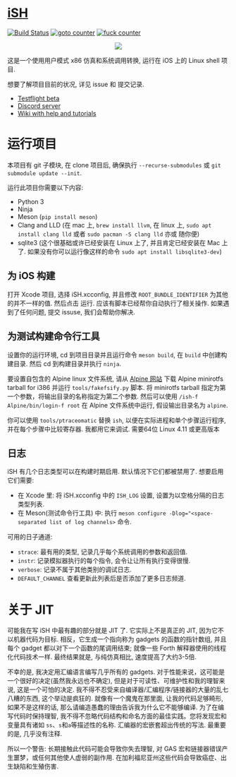 # [iSH](https://ish.app)

[![Build Status](https://travis-ci.org/tbodt/ish.svg?branch=master)](https://travis-ci.org/tbodt/ish)
[![goto counter](https://img.shields.io/github/search/tbodt/ish/goto.svg)](https://github.com/tbodt/ish/search?q=goto)
[![fuck counter](https://img.shields.io/github/search/tbodt/ish/fuck.svg)](https://github.com/tbodt/ish/search?q=fuck)

<p align="center">
<a href="https://ish.app">
<img src="https://ish.app/assets/github-readme.png">
</a>
</p>

这是一个使用用户模式 x86 仿真和系统调用转换, 运行在 iOS 上的 Linux shell 项目.

想要了解项目目前的状况, 详见 issue 和 提交记录.

- [Testflight beta](https://testflight.apple.com/join/97i7KM8O)
- [Discord server](https://discord.gg/SndDh5y)
- [Wiki with help and tutorials](https://github.com/tbodt/ish/wiki)

# 运行项目

本项目有 git 子模块, 在 clone 项目后, 确保执行 `--recurse-submodules` 或 `git submodule update --init`.

运行此项目你需要以下内容:

 - Python 3
 - Ninja
 - Meson (`pip install meson`)
 - Clang and LLD (在 mac 上, `brew install llvm`, 在 linux 上, `sudo apt install clang lld` 或者 `sudo pacman -S clang lld` 亦或 随你便)
 - sqlite3 (这个很基础或许已经安装在 Linux 上了, 并且肯定已经安装在 Mac 上了. 如果没有你可以运行像这样的命令 `sudo apt install libsqlite3-dev`)

## 为 iOS 构建

打开 Xcode 项目, 选择 iSH.xcconfig, 并且修改 `ROOT_BUNDLE_IDENTIFIER` 为其他的并不一样的值. 然后点击 运行. 应该有脚本已经帮你自动执行了相关操作. 如果遇到了任何问题, 提交 issuse, 我们会帮助你解决.

## 为测试构建命令行工具

设置你的运行环境, cd 到项目目录并且运行命令 `meson build`, 在 `build` 中创建构建目录. 然后 cd 到构建目录并执行 `ninja`.

要设置自包含的 Alpine linux 文件系统, 请从 [Alpine 网站](https://alpinlinux.org/downloads/) 下载 Alpine minirotfs tarball for i386 并运行 `tools/fakefsify.py` 脚本. 将 minirotfs tarball 指定为第一个参数，将输出目录的名称指定为第二个参数. 然后可以使用 `/ish-f Alpine/bin/login-f root` 在 Alpine 文件系统中运行, 假设输出目录名为 `alpine`.

你可以使用 `tools/ptraceomatic` 替换 `ish`, 以便在实际进程和单个步骤运行程序, 并在每个步骤中比较寄存器. 我都用它来调试. 需要64位 Linux 4.11 或更高版本


## 日志

iSH 有几个日志类型可以在构建时期启用. 默认情况下它们都被禁用了. 想要启用它们需要:

- 在 Xcode 里: 将 iSH.xcconfig 中的 `ISH_LOG` 设置, 设置为以空格分隔的日志类型列表.
- 在 Meson(测试命令行工具) 中: 执行 `meson configure -Dlog="<space-separated list of log channels>` 命令.

可用的日子通道:

- `strace`: 最有用的类型, 记录几乎每个系统调用的参数和返回值.
- `instr`: 记录模拟器执行的每个指令, 会令让让所有执行变得很慢.
- `verbose`: 记录不属于其他类别的调试日志.
- `DEFAULT_CHANNEL` 查看更新此列表后是否添加了更多日志频道.

# 关于 JIT

可能我在写 iSH 中最有趣的部分就是 JIT 了. 它实际上不是真正的 JIT, 因为它不以机器代码为目标. 相反，它生成一个指向称为 gadgets 的函数的指针数组, 并且每个 gadget 都以对下一个函数的尾调用结束; 就像一些 Forth 解释器使用的线程化代码技术一样. 最终结果就是, 与纯仿真相比, 速度提高了大约3-5倍.

不幸的是, 我决定用汇编语言编写几乎所有的 gadgets. 对于性能来说，这可能是一个很好的决定(虽然我永远也不确定), 但是对于可读性、可维护性和我的理智来说, 这是一个可怕的决定. 我不得不忍受来自编译器/汇编程序/链接器的大量的乱七八糟的东西, 这个举动是疯狂的. 就像有一个魔鬼在那里面, 让我的代码足够畸形, 如果不是这样的话, 那么请编造愚蠢的理由告诉我为什么它不能够编译. 为了在编写代码时保持理智, 我不得不忽略代码结构和命名方面的最佳实践。您将发现宏和变量具有诸如 `ss`、`s`和`a`等描述性的名称. 汇编器的宏嵌套超出传统的写法. 最重要的是, 几乎没有注释.

所以一个警告: 长期接触此代码可能会导致你失去理智, 对 GAS 宏和链接器错误产生噩梦，或任何其他使人虚弱的副作用. 在加利福尼亚州这些代码会导致癌症、出生缺陷和生殖伤害.

